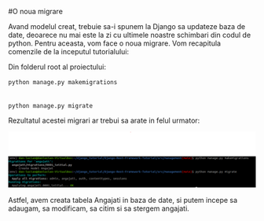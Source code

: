 #O noua migrare

Avand modelul creat, trebuie sa-i spunem la Django sa updateze baza de date, deoarece nu mai este
la zi cu ultimele noastre schimbari din codul de python. Pentru aceasta, vom face o noua migrare. Vom recapitula comenzile de 
la inceputul tutorialului:


Din folderul root al proiectului:
```commandline
python manage.py makemigrations


python manage.py migrate
```

Rezultatul acestei migrari ar trebui sa arate in felul urmator:

![img: Django model migration](/images/django_model_migrations.png)


Astfel, avem creata tabela Angajati in baza de date, si putem incepe sa adaugam, sa modificam, sa citim si sa stergem angajati.

